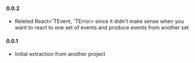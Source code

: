 #### 0.0.2
* Releted React<'TEvent, 'TError> since it didn't make sense when you want to react to one set of events and produce events from another set

#### 0.0.1
* Initial extraction from another project
